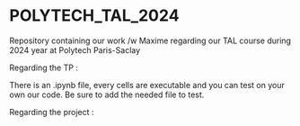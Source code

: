 # POLYTECH_TAL_2024
Repository containing our work /w Maxime regarding our TAL course during 2024 year at Polytech Paris-Saclay

Regarding the TP : 

There is an .ipynb file, every cells are executable and you can test on your own our code. Be sure to add the needed file to test.

Regarding the project : 

